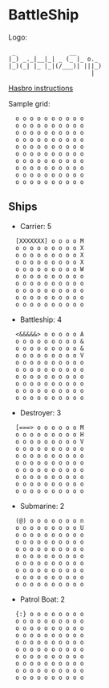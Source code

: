 # BattleShip

Logo:
```
 _               __        
|_) _._|__|_| _ (_ |_ o._  
|_)(_| |_ |_|(/___)| |||_) 
                       |   
```

[Hasbro instructions](https://www.hasbro.com/common/instruct/BattleShip_(2002).PDF)

Sample grid:
```
  o o o o o o o o o o
  o o o o o o o o o o
  o o o o o o o o o o
  o o o o o o o o o o
  o o o o o o o o o o
  o o o o o o o o o o
  o o o o o o o o o o
  o o o o o o o o o o
  o o o o o o o o o o
  o o o o o o o o o o
```
## Ships
- Carrier: 5
```
  [XXXXXXX] o o o o M
  o o o o o o o o o X
  o o o o o o o o o X
  o o o o o o o o o X
  o o o o o o o o o W
  o o o o o o o o o o
  o o o o o o o o o o
  o o o o o o o o o o
  o o o o o o o o o o
  o o o o o o o o o o
```
- Battleship: 4
```
  <&&&&&> o o o o o A
  o o o o o o o o o &
  o o o o o o o o o &
  o o o o o o o o o V
  o o o o o o o o o o
  o o o o o o o o o o
  o o o o o o o o o o
  o o o o o o o o o o
  o o o o o o o o o o
  o o o o o o o o o o
```
- Destroyer: 3
```
  [===> o o o o o o M
  o o o o o o o o o H
  o o o o o o o o o V
  o o o o o o o o o o
  o o o o o o o o o o
  o o o o o o o o o o
  o o o o o o o o o o
  o o o o o o o o o o
  o o o o o o o o o o
  o o o o o o o o o o
```
- Submarine: 2
```
  (@) o o o o o o o n
  o o o o o o o o o U
  o o o o o o o o o o
  o o o o o o o o o o
  o o o o o o o o o o
  o o o o o o o o o o
  o o o o o o o o o o
  o o o o o o o o o o
  o o o o o o o o o o
  o o o o o o o o o o
```
- Patrol Boat: 2
```
  {:} o o o o o o o o
  o o o o o o o o o o
  o o o o o o o o o o
  o o o o o o o o o o
  o o o o o o o o o o
  o o o o o o o o o o
  o o o o o o o o o o
  o o o o o o o o o o
  o o o o o o o o o o
  o o o o o o o o o o
```
